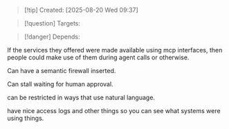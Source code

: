 
>[!tip] Created: [2025-08-20 Wed 09:37]

>[!question] Targets: 

>[!danger] Depends: 

If the services they offered were made available using mcp interfaces, then people could make use of them during agent calls or otherwise.

Can have a semantic firewall inserted.

Can stall waiting for human approval.

can be restricted in ways that use natural language.

have nice access logs and other things so you can see what systems were using things.